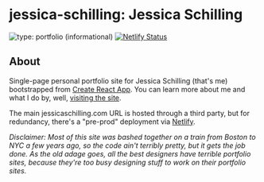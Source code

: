 # jessica-schilling: Jessica Schilling

![type: portfolio (informational)](https://img.shields.io/badge/type-portfolio-informational)
[![Netlify Status](https://api.netlify.com/api/v1/badges/306b4a36-24c3-4ef4-a292-9a3925a701a5/deploy-status)](https://app.netlify.com/sites/jessicaschilling/deploys)

## About

Single-page personal portfolio site for Jessica Schilling (that's me) bootstrapped from [Create React App](https://github.com/facebook/create-react-app). You can learn more about me and what I do by, well, [visiting the site](https://www.jessicaschilling.com).

The main jessicaschilling.com URL is hosted through a third party, but for redundancy, there's a "pre-prod" deployment via [Netlify](https://jessicaschilling.netlify.com).

*Disclaimer: Most of this site was bashed together on a train from Boston to NYC a few years ago, so the code ain't terribly pretty, but it gets the job done. As the old adage goes, all the best designers have terrible portfolio sites, because they're too busy designing stuff to work on their portfolio sites.*